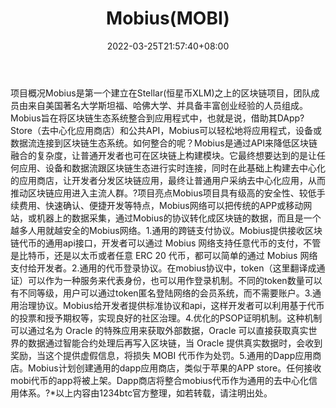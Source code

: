 ﻿---
weight: 
title: "Mobius(MOBI)"
description: "Mobius是第一个建立在Stellar(恒星币XLM)之上的区块链，团队成员由来自美国著名大学斯坦福、哈佛大学、并具备丰富创业经验的人员组成"
date: 2022-03-25T21:57:40+08:00
lastmod: 2022-03-25T16:45:40+08:00
draft: false
authors: ["Metabd"]
featuredImage: "mobiusmobi.webp"
link: ""
tags: ["数字代币","Mobius(MOBI)"]
categories: ["navigation"]
navigation: ["数字代币"]
lightgallery: true
toc: true
pinned: false
recommend: false
recommend1: false
---
项目概况Mobius是第一个建立在Stellar(恒星币XLM)之上的区块链项目，团队成员由来自美国著名大学斯坦福、哈佛大学、并具备丰富创业经验的人员组成。Mobius旨在将区块链生态系统整合到应用程式中，也就是说，借助其DApp?Store（去中心化应用商店）和公共API，Mobius可以轻松地将应用程式，设备或数据流连接到区块链生态系统。如何整合的呢？Mobius是通过API来降低区块链融合的复杂度，让普通开发者也可在区块链上构建模块。它最终想要达到的是让任何应用、设备和数据流跟区块链生态进行实时连接，同时在此基础上构建去中心化的应用商店，让开发者分发区块链应用，最终让普通用户采纳去中心化应用，从而推动区块链应用进入主流人群。?项目亮点Mobius项目具有级高的安全性、较低手续费用、快速确认、便捷开发等特点，Mobius网络可以把传统的APP或移动网站，或机器上的数据采集，通过Mobius的协议转化成区块链的数据，而且是一个越多人用就越安全的Mobius网络。1.通用的跨链支付协议。Mobius提供接收区块链代币的通用api接口，开发者可以通过 Mobius 网络支持任意代币的支付，不管是比特币，还是以太币或者任意 ERC 20 代币，都可以简单的通过 Mobius 网络支付给开发者。2.通用的代币登录协议。在mobius协议中，token（这里翻译成通证）可以作为一种服务来代表身份，也可以用作登录机制。不同的token数量可以有不同等级，用户可以通过token匿名登陆网络的会员系统，而不需要账户。3.通用治理协议。Mobius给开发者提供标准协议和api，这样开发者可以利用基于代币的投票和授予期权等，实现良好的社区治理。4.优化的PSOP证明机制。这种机制可以通过名为 Oracle 的特殊应用来获取外部数据，Oracle 可以直接获取真实世界的数据通过智能合约处理后再写入区块链，当 Oracle 提供真实数据时，会收到奖励，当这个提供虚假信息，将损失 MOBI 代币作为处罚。5.通用的Dapp应用商店。Mobius计划创建通用的dapp应用商店，类似于苹果的APP store。任何接收mobi代币的app将被上架。Dapp商店将整合mobius代币作为通用的去中心化信用体系。?*以上内容由1234btc官方整理，如若转载，请注明出处。
